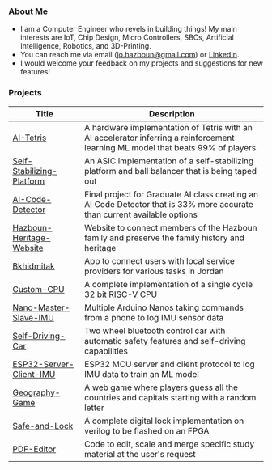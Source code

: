 ### About Me

- I am a Computer Engineer who revels in building things! My main interests are IoT, Chip Design, Micro Controllers, SBCs, Artificial Intelligence, Robotics, and 3D-Printing.
- You can reach me via email (jo.hazboun@gmail.com) or [LinkedIn](https://www.linkedin.com/in/johnny-hazboun/).
- I would welcome your feedback on my projects and suggestions for new features!

### Projects

| Title | Description |
| --- | --- | 
| [AI-Tetris](https://github.com/mixuanpan/starboy) | A hardware implementation of Tetris with an AI accelerator inferring a reinforcement learning ML model that beats 99% of players. |
| [Self-Stabilizing-Platform](https://github.com/svermaP/stars-polaris) | An ASIC implementation of a self-stabilizing platform and ball balancer that is being taped out|
| [AI-Code-Detector](https://github.com/Anmijo/AI-Code-Detector) | Final project for Graduate AI class creating an AI Code Detector that is 33% more accurate than current available options |
| [Hazboun-Heritage-Website](https://github.com/Anmijo/Hazboun-Heritage-Website) | Website to connect members of the Hazboun family and preserve the family history and heritage |
| [Bkhidmitak](https://github.com/Anmijo/Bkhidmitak) | App to connect users with local service providers for various tasks in Jordan |
| [Custom-CPU](https://github.com/Anmijo/Custom-RISC-V-CPU) | A complete implementation of a single cycle 32 bit RISC-V CPU |
| [Nano-Master-Slave-IMU](https://github.com/Anmijo/Nano-Master-Slave-IMU) | Multiple Arduino Nanos taking commands from a phone to log IMU sensor data | 
| [Self-Driving-Car](https://github.com/Anmijo/Self-Driving-Car) | Two wheel bluetooth control car with automatic safety features and self-driving capabilities |
| [ESP32-Server-Client-IMU](https://github.com/Anmijo/ESP32-Server-Client-IMU) | ESP32 MCU server and client protocol to log IMU data to train an ML model |
| [Geography-Game](https://github.com/Anmijo/Geography-Game) | A web game where players guess all the countries and capitals starting with a random letter |
| [Safe-and-Lock](https://github.com/Anmijo/digital-lock) | A complete digital lock implementation on verilog to be flashed on an FPGA |
| [PDF-Editor](https://github.com/Anmijo/pdf-editor) | Code to edit, scale and merge specific study material at the user's request |




<!--
**Anmijo/Anmijo** is a ✨ _special_ ✨ repository because its `README.md` (this file) appears on your GitHub profile.

Here are some ideas to get you started:

- 🔭 I’m currently working on ...
- 🌱 I’m currently learning ...
- 👯 I’m looking to collaborate on ...
- 🤔 I’m looking for help with ...
- 💬 Ask me about ...
- 📫 How to reach me: ...
- 😄 Pronouns: ...
- ⚡ Fun fact: ...
-->
